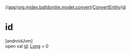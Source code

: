 //[app](../../../index.md)/[org.mjdev.balldontlie.model.convert](../index.md)/[ConvertEntity](index.md)/[id](id.md)

# id

[androidJvm]\
open val [id](id.md): [Long](https://kotlinlang.org/api/latest/jvm/stdlib/kotlin/-long/index.html) = 0
